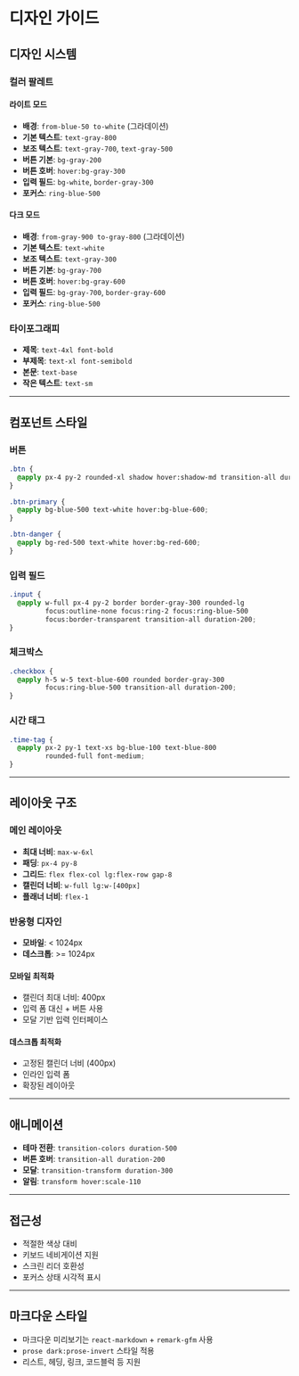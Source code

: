 # 디자인 가이드

## 디자인 시스템

### 컬러 팔레트

#### 라이트 모드
- **배경**: `from-blue-50 to-white` (그라데이션)
- **기본 텍스트**: `text-gray-800`
- **보조 텍스트**: `text-gray-700`, `text-gray-500`
- **버튼 기본**: `bg-gray-200`
- **버튼 호버**: `hover:bg-gray-300`
- **입력 필드**: `bg-white`, `border-gray-300`
- **포커스**: `ring-blue-500`

#### 다크 모드
- **배경**: `from-gray-900 to-gray-800` (그라데이션)
- **기본 텍스트**: `text-white`
- **보조 텍스트**: `text-gray-300`
- **버튼 기본**: `bg-gray-700`
- **버튼 호버**: `hover:bg-gray-600`
- **입력 필드**: `bg-gray-700`, `border-gray-600`
- **포커스**: `ring-blue-500`

### 타이포그래피
- **제목**: `text-4xl font-bold`
- **부제목**: `text-xl font-semibold`
- **본문**: `text-base`
- **작은 텍스트**: `text-sm`

---

## 컴포넌트 스타일

### 버튼
```css
.btn {
  @apply px-4 py-2 rounded-xl shadow hover:shadow-md transition-all duration-200;
}

.btn-primary {
  @apply bg-blue-500 text-white hover:bg-blue-600;
}

.btn-danger {
  @apply bg-red-500 text-white hover:bg-red-600;
}
```

### 입력 필드
```css
.input {
  @apply w-full px-4 py-2 border border-gray-300 rounded-lg 
         focus:outline-none focus:ring-2 focus:ring-blue-500 
         focus:border-transparent transition-all duration-200;
}
```

### 체크박스
```css
.checkbox {
  @apply h-5 w-5 text-blue-600 rounded border-gray-300 
         focus:ring-blue-500 transition-all duration-200;
}
```

### 시간 태그
```css
.time-tag {
  @apply px-2 py-1 text-xs bg-blue-100 text-blue-800 
         rounded-full font-medium;
}
```

---

## 레이아웃 구조

### 메인 레이아웃
- **최대 너비**: `max-w-6xl`
- **패딩**: `px-4 py-8`
- **그리드**: `flex flex-col lg:flex-row gap-8`
- **캘린더 너비**: `w-full lg:w-[400px]`
- **플래너 너비**: `flex-1`

### 반응형 디자인
- **모바일**: < 1024px
- **데스크톱**: >= 1024px

#### 모바일 최적화
- 캘린더 최대 너비: 400px
- 입력 폼 대신 + 버튼 사용
- 모달 기반 입력 인터페이스

#### 데스크톱 최적화
- 고정된 캘린더 너비 (400px)
- 인라인 입력 폼
- 확장된 레이아웃

---

## 애니메이션
- **테마 전환**: `transition-colors duration-500`
- **버튼 호버**: `transition-all duration-200`
- **모달**: `transition-transform duration-300`
- **알림**: `transform hover:scale-110`

---

## 접근성
- 적절한 색상 대비
- 키보드 네비게이션 지원
- 스크린 리더 호환성
- 포커스 상태 시각적 표시

---

## 마크다운 스타일

- 마크다운 미리보기는 `react-markdown` + `remark-gfm` 사용
- `prose dark:prose-invert` 스타일 적용
- 리스트, 헤딩, 링크, 코드블럭 등 지원
